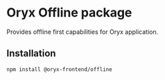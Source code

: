# Oryx Offline package

Provides offline first capabilities for Oryx application.

## Installation

`npm install @oryx-frontend/offline`
